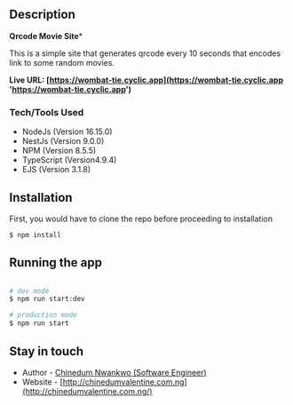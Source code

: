 ## Description

**Qrcode Movie Site***

This is a simple site that generates qrcode every 10 seconds that encodes link to some random movies.

**Live URL: [https://wombat-tie.cyclic.app](https://wombat-tie.cyclic.app 'https://wombat-tie.cyclic.app')**

### Tech/Tools Used

- NodeJs (Version 16.15.0)
- NestJs (Version 9.0.0)
- NPM (Version 8.5.5)
- TypeScript (Version4.9.4)
- EJS (Version 3.1.8)

## Installation

First, you would have to clone the repo before proceeding to installation

```bash
$ npm install
```

## Running the app

```bash

# dev mode
$ npm run start:dev

# production mode
$ npm run start
```

## Stay in touch

- Author - [Chinedum Nwankwo (Software Engineer)](https://github.com/calculusky)
- Website - [http://chinedumvalentine.com.ng](http://chinedumvalentine.com.ng/)
